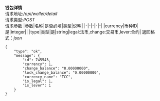 **钱包详情**  
请求地址:*/api/wallet/detail*  
请求类型:*POST*  
请求参数
|参数|名称|是否必填|类型|说明|
|-|-|-|-|-|
|currency|币种ID|是|integer||
|type|类型|是|string|legal:法币,change:交易币,lever:合约|
返回格式：*json*  
```
{
    "type": "ok",
    "message": {
        "id": 745543,
        "currency": 1,
        "change_balance": "0.00000000",
        "lock_change_balance": "0.00000000",
        "currency_name": "TCC",
        "is_legal": 1,
        "is_lever": 1
    }
}
```